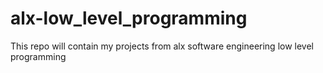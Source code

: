 # alx-low_level_programming
 This repo will contain my projects from alx software engineering low level programming
